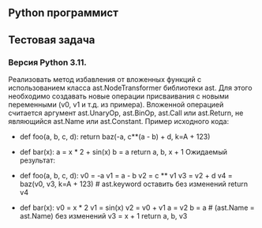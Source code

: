 ## Python программист
## Тестовая задача
### Версия Python 3.11.
Реализовать метод избавления от вложенных функций с использованием класса ast.NodeTransformer библиотеки ast.
Для этого необходимо создавать новые операции присваивания с новыми переменными (v0, v1 и т.д. из примера).
Вложенной операцией считается аргумент ast.UnaryOp, ast.BinOp, ast.Call или ast.Return, не являющийся ast.Name или ast.Constant.
Пример исходного кода:

- def foo(a, b, c, d):
    return baz(-a, c**(a - b) + d, k=A + 123)

- def bar(x):
    a = x * 2 + sin(x)
    b = a
    return a, b, x + 1
Ожидаемый результат:
- def foo(a, b, c, d):
    v0 = -a
    v1 = a - b
    v2 = c ** v1
    v3 = v2 + d
    v4 = baz(v0, v3, k=A + 123) # ast.keyword оставить без изменений
    return v4

- def bar(x):
    v0 = x * 2
    v1 = sin(x)
    v2 = v0 + v1
    a = v2
    b = a # (ast.Name = ast.Name) без изменений
    v3 = x + 1
    return a, b, v3
